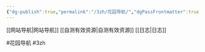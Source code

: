 ```yaml
---
{"dg-publish":true,"permalink":"/3zh/花园导航/","dgPassFrontmatter":true,"noteIcon":""}
---
```



[[网站导航\|网站导航]]
[[自测有效资源\|自测有效资源]]
[[日志\|日志]]

#花园导航 #3zh 